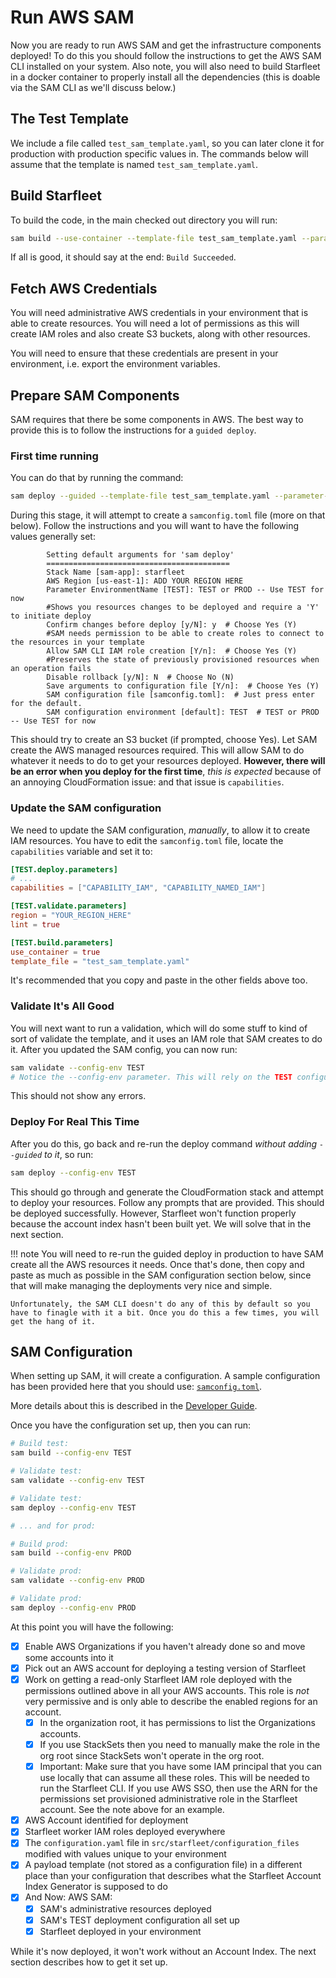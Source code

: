 # Run AWS SAM

Now you are ready to run AWS SAM and get the infrastructure components deployed! To do this you should follow the instructions to get the AWS SAM CLI installed on your system. Also note, you will also need to build Starfleet in a docker container to properly install all the dependencies (this is doable via the SAM CLI as we'll discuss below.)

## The Test Template
We include a file called `test_sam_template.yaml`, so you can later clone it for production with production specific values in. The commands below will assume that the template is named `test_sam_template.yaml`.

## Build Starfleet
To build the code, in the main checked out directory you will run:

```bash
sam build --use-container --template-file test_sam_template.yaml --parameter-overrides ParameterKey=EnvironmentName,ParameterValue=TEST
```

If all is good, it should say at the end: `Build Succeeded`.

## Fetch AWS Credentials
You will need administrative AWS credentials in your environment that is able to create resources. You will need a lot of permissions as this will create IAM roles and also create S3 buckets, along with other resources.

You will need to ensure that these credentials are present in your environment, i.e. export the environment variables.

## Prepare SAM Components
SAM requires that there be some components in AWS. The best way to provide this is to follow the instructions for a `guided deploy`.

### First time running
You can do that by running the command:
```bash
sam deploy --guided --template-file test_sam_template.yaml --parameter-overrides ParameterKey=EnvironmentName,ParameterValue=TEST
```

During this stage, it will attempt to create a `samconfig.toml` file (more on that below). Follow the instructions and you will want to have the following values generally set:

```
        Setting default arguments for 'sam deploy'
        =========================================
        Stack Name [sam-app]: starfleet
        AWS Region [us-east-1]: ADD YOUR REGION HERE
        Parameter EnvironmentName [TEST]: TEST or PROD -- Use TEST for now
        #Shows you resources changes to be deployed and require a 'Y' to initiate deploy
        Confirm changes before deploy [y/N]: y  # Choose Yes (Y)
        #SAM needs permission to be able to create roles to connect to the resources in your template
        Allow SAM CLI IAM role creation [Y/n]:  # Choose Yes (Y)
        #Preserves the state of previously provisioned resources when an operation fails
        Disable rollback [y/N]: N  # Choose No (N)
        Save arguments to configuration file [Y/n]:  # Choose Yes (Y)
        SAM configuration file [samconfig.toml]:  # Just press enter for the default.
        SAM configuration environment [default]: TEST  # TEST or PROD -- Use TEST for now
```

This should try to create an S3 bucket (if prompted, choose Yes). Let SAM create the AWS managed resources required. This will allow SAM to do whatever it needs to do to get your resources deployed. **However, there will be an error when you deploy for the first time**, _this is expected_ because of an annoying CloudFormation issue: and that issue is `capabilities`.

### Update the SAM configuration
We need to update the SAM configuration, _manually_, to allow it to create IAM resources. You have to edit the `samconfig.toml` file, locate the `capabilities` variable and set it to:

```toml
[TEST.deploy.parameters]
# ...
capabilities = ["CAPABILITY_IAM", "CAPABILITY_NAMED_IAM"]

[TEST.validate.parameters]
region = "YOUR_REGION_HERE"
lint = true

[TEST.build.parameters]
use_container = true
template_file = "test_sam_template.yaml"
```

It's recommended that you copy and paste in the other fields above too.

### Validate It's All Good
You will next want to run a validation, which will do some stuff to kind of sort of validate the template, and it uses an IAM role that SAM creates to do it. After you updated the SAM config, you can now run:

```bash
sam validate --config-env TEST
# Notice the --config-env parameter. This will rely on the TEST configuration section in samconfig.toml, which is nice
```

This should not show any errors.

### Deploy For Real This Time
After you do this, go back and re-run the deploy command _without adding `--guided` to it_, so run:

```bash
sam deploy --config-env TEST
```

This should go through and generate the CloudFormation stack and attempt to deploy your resources. Follow any prompts that are provided. This should be deployed successfully. However, Starfleet won't function properly because the account index hasn't been built yet. We will solve that in the next section.

!!! note
    You will need to re-run the guided deploy in production to have SAM create all the AWS resources it needs. Once that's done, then copy and paste as much as possible in the SAM configuration section below, since that will make managing the deployments very nice and simple.

    Unfortunately, the SAM CLI doesn't do any of this by default so you have to finagle with it a bit. Once you do this a few times, you will get the hang of it.

## SAM Configuration
When setting up SAM, it will create a configuration. A sample configuration has been provided here that you should use: [`samconfig.toml`](https://github.com/gemini-oss/starfleet/blob/main/samconfig.toml).

More details about this is described in the [Developer Guide](../developerGuide/SAMConfiguration.md#sam-config).

Once you have the configuration set up, then you can run:

```bash
# Build test:
sam build --config-env TEST

# Validate test:
sam validate --config-env TEST

# Validate test:
sam deploy --config-env TEST

# ... and for prod:

# Build prod:
sam build --config-env PROD

# Validate prod:
sam validate --config-env PROD

# Validate prod:
sam deploy --config-env PROD
```

At this point you will have the following:

- [x] Enable AWS Organizations if you haven't already done so and move some accounts into it
- [x] Pick out an AWS account for deploying a testing version of Starfleet
- [x] Work on getting a read-only Starfleet IAM role deployed with the permissions outlined above in all your AWS accounts. This role is _not_ very permissive and is only able to describe the enabled regions for an account.
    - [x] In the organization root, it has permissions to list the Organizations accounts.
    - [x] If you use StackSets then you need to manually make the role in the org root since StackSets won't operate in the org root.
    - [x] Important: Make sure that you have some IAM principal that you can use locally that can assume all these roles. This will be needed to run the Starfleet CLI. If you use AWS SSO, then use the ARN for the permissions set provisioned administrative role in the Starfleet account. See the note above for an example.
- [x] AWS Account identified for deployment
- [x] Starfleet worker IAM roles deployed everywhere
- [x] The `configuration.yaml` file in `src/starfleet/configuration_files` modified with values unique to your environment
- [x] A payload template (not stored as a configuration file) in a different place than your configuration that describes what the Starfleet Account Index Generator is supposed to do
- [x] And Now: AWS SAM:
    - [x] SAM's administrative resources deployed
    - [x] SAM's TEST deployment configuration all set up
    - [x] Starfleet deployed in your environment

While it's now deployed, it won't work without an Account Index. The next section describes how to get it set up.
